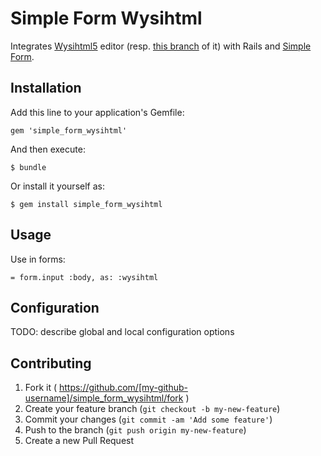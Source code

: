 # Simple Form Wysihtml

Integrates [Wysihtml5](http://xing.github.io/wysihtml5) editor (resp. [this branch](https://github.com/Edicy/wysihtml5) of it) with Rails and [Simple Form](https://github.com/plataformatec/simple_form).

## Installation

Add this line to your application's Gemfile:

    gem 'simple_form_wysihtml'

And then execute:

    $ bundle

Or install it yourself as:

    $ gem install simple_form_wysihtml

## Usage

Use in forms:

    = form.input :body, as: :wysihtml
    
## Configuration

TODO: describe global and local configuration options

## Contributing

1. Fork it ( https://github.com/[my-github-username]/simple_form_wysihtml/fork )
2. Create your feature branch (`git checkout -b my-new-feature`)
3. Commit your changes (`git commit -am 'Add some feature'`)
4. Push to the branch (`git push origin my-new-feature`)
5. Create a new Pull Request

